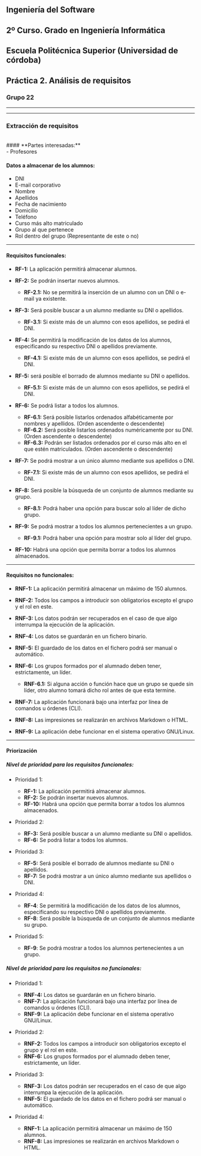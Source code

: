 ## Ingeniería del Software
## 2º Curso. Grado en Ingeniería Informática
## Escuela Politécnica Superior (Universidad de córdoba)
## Práctica 2. Análisis de requisitos
### Grupo 22

---
---

### **Extracción de requisitos**
<br>
#### **Partes interesadas:**<br>
- Profesores

#### **Datos a almacenar de los alumnos:**

- DNI
- E-mail corporativo
- Nombre
- Apellidos
- Fecha de nacimiento
- Domicilio
- Teléfono
- Curso más alto matriculado
- Grupo al que pertenece
- Rol dentro del grupo (Representante de este o no)

---

#### **Requisitos funcionales:**

+ **RF-1:** La aplicación permitirá almacenar alumnos.


+ **RF-2:** Se podrán insertar nuevos alumnos.
  - **RF-2.1:** No se permitirá la inserción de un alumno con un DNI o e-mail ya existente.


+ **RF-3:** Será posible buscar a un alumno mediante su DNI o apellidos.
  - **RF-3.1:** Si existe más de un alumno con esos apellidos, se pedirá el DNI.


+ **RF-4:** Se permitirá la modificación de los datos de los alumnos, especificando su respectivo DNI o apellidos previamente.
  - **RF-4.1:** Si existe más de un alumno con esos apellidos, se pedirá el DNI.


+ **RF-5:** será posible el borrado de alumnos mediante su DNI o apellidos.
  - **RF-5.1:** Si existe más de un alumno con esos apellidos, se pedirá el DNI.


+ **RF-6:** Se podrá listar a todos los alumnos.
  - **RF-6.1:** Será posible listarlos ordenados alfabéticamente por nombres y apellidos. (Orden ascendente o descendente)
  - **RF-6.2:** Será posible listarlos ordenados numéricamente por su DNI. (Orden ascendente o descendente)
  - **RF-6.3:** Podrán ser listados ordenados por el curso más alto en el que estén matriculados. (Orden ascendente o descendente)


+ **RF-7:** Se podrá mostrar a un único alumno mediante sus apellidos o DNI.
  - **RF-7.1:** Si existe más de un alumno con esos apellidos, se pedirá el DNI.


+ **RF-8:** Será posible la búsqueda de un conjunto de alumnos mediante su grupo.
  - **RF-8.1:** Podrá haber una opción para buscar solo al líder de dicho grupo.


+ **RF-9:** Se podrá mostrar a todos los alumnos pertenecientes a un grupo.
  - **RF-9.1:** Podrá haber una opción para mostrar solo al líder del grupo.


+ **RF-10:** Habrá una opción que permita borrar a todos los alumnos almacenados.

---

#### **Requisitos no funcionales:**

+ **RNF-1:** La aplicación permitirá almacenar un máximo de 150 alumnos.


+ **RNF-2:** Todos los campos a introducir son obligatorios excepto el grupo y el rol en este.


+ **RNF-3:** Los datos podrán ser recuperados en el caso de que algo interrumpa la ejecución de la aplicación.


+ **RNF-4:** Los datos se guardarán en un fichero binario.


+ **RNF-5:** El guardado de los datos en el fichero podrá ser manual o automático.


+ **RNF-6:** Los grupos formados por el alumnado deben tener, estrictamente, un líder.
    - **RNF-6.1:** Si alguna acción o función hace que un grupo se quede sin líder, otro alumno tomará dicho rol antes de que esta termine.


+ **RNF-7:** La aplicación funcionará bajo una interfaz por línea de comandos u órdenes (CLI).


+ **RNF-8:** Las impresiones se realizarán en archivos Markdown o HTML.


+ **RNF-9:** La aplicación debe funcionar en el sistema operativo GNU/Linux.

---

#### **Priorización**

##### Nivel de prioridad para los requisitos funcionales:

+ Prioridad 1:

  - **RF-1:** La aplicación permitirá almacenar alumnos.
  - **RF-2:** Se podrán insertar nuevos alumnos.
  - **RF-10:** Habrá una opción que permita borrar a todos los alumnos almacenados.


+ Prioridad 2:

  - **RF-3:** Será posible buscar a un alumno mediante su DNI o apellidos.
  - **RF-6:** Se podrá listar a todos los alumnos.


+ Prioridad 3:

  - **RF-5:** Será posible el borrado de alumnos mediante su DNI o apellidos.
  - **RF-7:** Se podrá mostrar a un único alumno mediante sus apellidos o DNI.		


+ Prioridad 4:

  - **RF-4**: Se permitirá la modificación de los datos de los alumnos, especificando su respectivo DNI o apellidos previamente.
  - **RF-8**: Será posible la búsqueda de un conjunto de alumnos mediante su grupo.


+ Prioridad 5:

	- **RF-9**: Se podrá mostrar a todos los alumnos pertenecientes a un grupo.


##### Nivel de prioridad para los requisitos no funcionales:

+ Prioridad 1:

  - **RNF-4:** Los datos se guardarán en un fichero binario.
  - **RNF-7:** La aplicación funcionará bajo una interfaz por línea de comandos u órdenes (CLI).
  - **RNF-9:** La aplicación debe funcionar en el sistema operativo GNU/Linux.


+ Prioridad 2:

  - **RNF-2:** Todos los campos a introducir son obligatorios excepto el grupo y el rol en este.
  - **RNF-6:** Los grupos formados por el alumnado deben tener, estrictamente, un líder.


+ Prioridad 3:

  - **RNF-3:** Los datos podrán ser recuperados en el caso de que algo interrumpa la ejecución de la aplicación.
  - **RNF-5:** El guardado de los datos en el fichero podrá ser manual o automático.


+ Prioridad 4:

  - **RNF-1:** La aplicación permitirá almacenar un máximo de 150 alumnos.
  - **RNF-8:** Las impresiones se realizarán en archivos Markdown o HTML.
